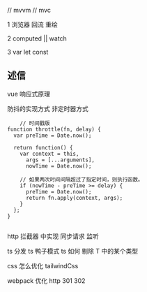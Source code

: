 // mvvm // mvc

1 浏览器 回流 重绘

2 computed || watch

3 var let const




## 述信
vue 响应式原理

防抖的实现方式 非定时器方式
```
    // 时间戳版
function throttle(fn, delay) {
  var preTime = Date.now();

  return function() {
    var context = this,
      args = [...arguments],
      nowTime = Date.now();

    // 如果两次时间间隔超过了指定时间，则执行函数。
    if (nowTime - preTime >= delay) {
      preTime = Date.now();
      return fn.apply(context, args);
    }
  };
}


```

http 拦截器 中实现 同步请求 监听

ts 分发
ts 鸭子模式
ts 如何 剔除 T 中的某个类型

css 怎么优化  tailwindCss

webpack 优化
http 301 302
